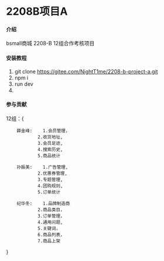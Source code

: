 # 2208B项目A

#### 介绍
bsmall商城
2208-B 12组合作考核项目

#### 安装教程

1.  git clone https://gitee.com/NightT1me/2208-b-project-a.git
2.  npm i
3.  run dev
4.  
#### 参与贡献

12组：{
	
		薛金峰:	1.会员管理，
				2.收货地址,
				3.会员足迹,
				4.搜索历史,
				5.商品统计
				
		孙振美:	1.广告管理,
				2.优惠券管理,
				3.专题管理,
				4.团购规则,
				5.订单统计
				
		纪华冬:	1.品牌制造商
				2.商品类目，
				3.订单管理，
				4.通用问题,
				5.关键词，
				6.商品列表，
				7.商品上架
}